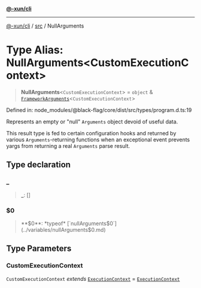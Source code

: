 [**@-xun/cli**](../../README.md)

***

[@-xun/cli](../../README.md) / [src](../README.md) / NullArguments

# Type Alias: NullArguments\<CustomExecutionContext\>

> **NullArguments**\<`CustomExecutionContext`\> = `object` & [`FrameworkArguments`](FrameworkArguments.md)\<`CustomExecutionContext`\>

Defined in: node\_modules/@black-flag/core/dist/src/types/program.d.ts:19

Represents an empty or "null" `Arguments` object devoid of useful data.

This result type is fed to certain configuration hooks and returned by
various `Arguments`-returning functions when an exceptional event prevents
yargs from returning a real `Arguments` parse result.

## Type declaration

### \_

> **\_**: \[\]

### $0

> **$0**: *typeof* [`nullArguments$0`](../variables/nullArguments$0.md)

## Type Parameters

### CustomExecutionContext

`CustomExecutionContext` *extends* [`ExecutionContext`](ExecutionContext.md) = [`ExecutionContext`](ExecutionContext.md)
